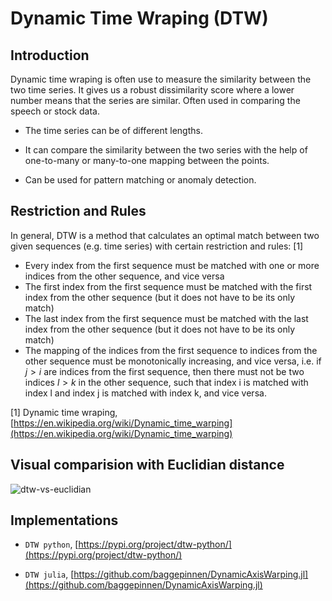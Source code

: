 # Dynamic Time Wraping (DTW)

## Introduction

Dynamic time wraping is often use to measure the similarity between the two time series. It gives us a robust dissimilarity score where a lower number means that the series are similar. Often used in comparing the speech or stock data.

- The time series can be of different lengths.

- It can compare the similarity between the two series with the help of one-to-many or many-to-one mapping between the points.

- Can be used for pattern matching or anomaly detection.

## Restriction and Rules

In general, DTW is a method that calculates an optimal match between two given sequences (e.g. time series) with certain restriction and rules:
[1]

- Every index from the first sequence must be matched with one or more indices from the other sequence, and vice versa
- The first index from the first sequence must be matched with the first index from the other sequence (but it does not have to be its only match)
- The last index from the first sequence must be matched with the last index from the other sequence (but it does not have to be its only match)
- The mapping of the indices from the first sequence to indices from the other sequence must be monotonically increasing, and vice versa, i.e. if $j > i$ are indices from the first sequence, then there must not be two indices $l > k$ in the other sequence, such that index i is matched with index l and index j is matched with index k, and vice versa.

[1] Dynamic time wraping, [https://en.wikipedia.org/wiki/Dynamic_time_warping](https://en.wikipedia.org/wiki/Dynamic_time_warping)

## Visual comparision with Euclidian distance

![dtw-vs-euclidian](https://upload.wikimedia.org/wikipedia/commons/6/69/Euclidean_vs_DTW.jpg)


## Implementations

 - `DTW python`, [https://pypi.org/project/dtw-python/](https://pypi.org/project/dtw-python/)

 - `DTW julia`, [https://github.com/baggepinnen/DynamicAxisWarping.jl](https://github.com/baggepinnen/DynamicAxisWarping.jl)
